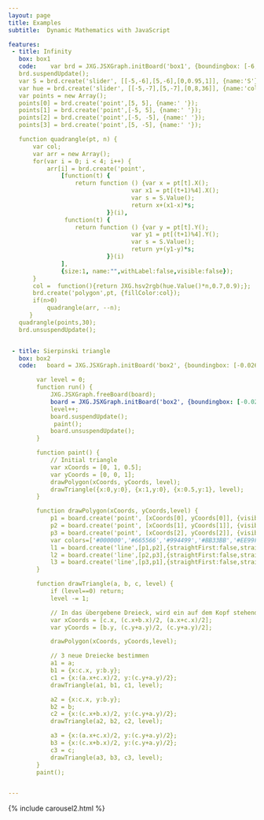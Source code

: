 ```yaml
---
layout: page
title: Examples
subtitle:  Dynamic Mathematics with JavaScript

features:
 - title: Infinity
   box: box1
   code:    var brd = JXG.JSXGraph.initBoard('box1', {boundingbox: [-6, 6, 10, -8]});
   brd.suspendUpdate();
   var S = brd.create('slider', [[-5,-6],[5,-6],[0,0.95,1]], {name:'S'});
   var hue = brd.create('slider', [[-5,-7],[5,-7],[0,8,36]], {name:'color'});
   var points = new Array();
   points[0] = brd.create('point',[5, 5], {name:' '});
   points[1] = brd.create('point',[-5, 5], {name:' '});
   points[2] = brd.create('point',[-5, -5], {name:' '});
   points[3] = brd.create('point',[5, -5], {name:' '});

   function quadrangle(pt, n) {
       var col;
       var arr = new Array();
       for(var i = 0; i < 4; i++) {
           arr[i] = brd.create('point',
               [function(t) {
                   return function () {var x = pt[t].X();
                                   var x1 = pt[(t+1)%4].X();
                                   var s = S.Value();
                                   return x+(x1-x)*s;
                            }}(i),
                function(t) {
                   return function () {var y = pt[t].Y();
                                   var y1 = pt[(t+1)%4].Y();
                                   var s = S.Value();
                                   return y+(y1-y)*s;
                            }}(i)
               ],
               {size:1, name:"",withLabel:false,visible:false});
       }
       col =  function(){return JXG.hsv2rgb(hue.Value()*n,0.7,0.9);};
       brd.create('polygon',pt, {fillColor:col});
       if(n>0)
           quadrangle(arr, --n);
      }
   quadrangle(points,30);
   brd.unsuspendUpdate();


 - title: Sierpinski triangle
   box: box2
   code:   board = JXG.JSXGraph.initBoard('box2', {boundingbox: [-0.02631578947368421, 1.0263157894736843, 1.2894736842105263, -0.02631578947368421]});

        var level = 0;
        function run() {
            JXG.JSXGraph.freeBoard(board);
            board = JXG.JSXGraph.initBoard('box2', {boundingbox: [-0.02631578947368421, 1.0263157894736843, 1.2894736842105263, -0.02631578947368421]});
            level++;
            board.suspendUpdate();
             paint();
            board.unsuspendUpdate();
        }

        function paint() {
            // Initial triangle
            var xCoords = [0, 1, 0.5];
            var yCoords = [0, 0, 1];
            drawPolygon(xCoords, yCoords, level);
            drawTriangle({x:0,y:0}, {x:1,y:0}, {x:0.5,y:1}, level);
        }

        function drawPolygon(xCoords, yCoords,level) {
            p1 = board.create('point', [xCoords[0], yCoords[0]], {visible:false,name:'',withLabel:false});
            p2 = board.create('point', [xCoords[1], yCoords[1]], {visible:false,name:'',withLabel:false});
            p3 = board.create('point', [xCoords[2], yCoords[2]], {visible:false,name:'',withLabel:false});
            var colors=['#000000','#665566','#994499','#BB33BB','#EE99FF','#FFCCFF'];
            l1 = board.create('line',[p1,p2],{straightFirst:false,straightLast:false,strokeColor:colors[level%6],name:'',withLabel:false});
            l2 = board.create('line',[p2,p3],{straightFirst:false,straightLast:false,strokeColor:colors[level%6],name:'',withLabel:false});
            l3 = board.create('line',[p3,p1],{straightFirst:false,straightLast:false,strokeColor:colors[level%6],name:'',withLabel:false});
        }

        function drawTriangle(a, b, c, level) {
            if (level==0) return;
            level -= 1;

            // In das übergebene Dreieck, wird ein auf dem Kopf stehendes Dreieck eingefügt
            var xCoords = [c.x, (c.x+b.x)/2, (a.x+c.x)/2];
            var yCoords = [b.y, (c.y+a.y)/2, (c.y+a.y)/2];

            drawPolygon(xCoords, yCoords,level);

            // 3 neue Dreiecke bestimmen
            a1 = a;
            b1 = {x:c.x, y:b.y};
            c1 = {x:(a.x+c.x)/2, y:(c.y+a.y)/2};
            drawTriangle(a1, b1, c1, level);

            a2 = {x:c.x, y:b.y};
            b2 = b;
            c2 = {x:(c.x+b.x)/2, y:(c.y+a.y)/2};
            drawTriangle(a2, b2, c2, level);

            a3 = {x:(a.x+c.x)/2, y:(c.y+a.y)/2};
            b3 = {x:(c.x+b.x)/2, y:(c.y+a.y)/2};
            c3 = c;
            drawTriangle(a3, b3, c3, level);
        }
        paint();


---
```


{% include carousel2.html %}
